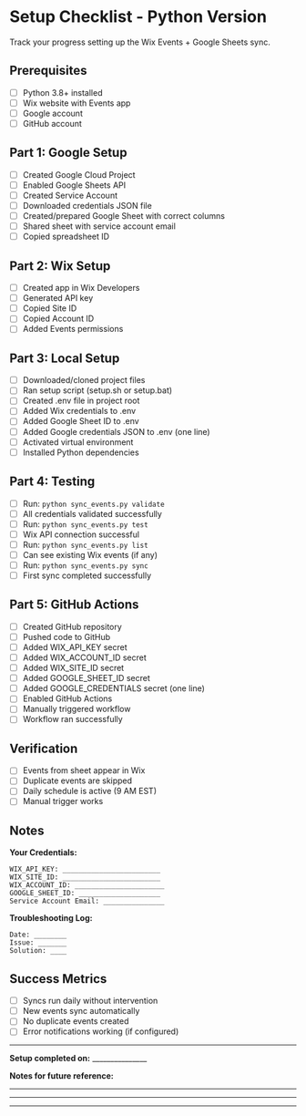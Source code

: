 # Setup Checklist - Python Version

Track your progress setting up the Wix Events + Google Sheets sync.

## Prerequisites

- [ ] Python 3.8+ installed
- [ ] Wix website with Events app
- [ ] Google account
- [ ] GitHub account

## Part 1: Google Setup

- [ ] Created Google Cloud Project
- [ ] Enabled Google Sheets API
- [ ] Created Service Account
- [ ] Downloaded credentials JSON file
- [ ] Created/prepared Google Sheet with correct columns
- [ ] Shared sheet with service account email
- [ ] Copied spreadsheet ID

## Part 2: Wix Setup

- [ ] Created app in Wix Developers
- [ ] Generated API key
- [ ] Copied Site ID
- [ ] Copied Account ID
- [ ] Added Events permissions

## Part 3: Local Setup

- [ ] Downloaded/cloned project files
- [ ] Ran setup script (setup.sh or setup.bat)
- [ ] Created .env file in project root
- [ ] Added Wix credentials to .env
- [ ] Added Google Sheet ID to .env
- [ ] Added Google credentials JSON to .env (one line)
- [ ] Activated virtual environment
- [ ] Installed Python dependencies

## Part 4: Testing

- [ ] Run: `python sync_events.py validate`
- [ ] All credentials validated successfully
- [ ] Run: `python sync_events.py test`
- [ ] Wix API connection successful
- [ ] Run: `python sync_events.py list`
- [ ] Can see existing Wix events (if any)
- [ ] Run: `python sync_events.py sync`
- [ ] First sync completed successfully

## Part 5: GitHub Actions

- [ ] Created GitHub repository
- [ ] Pushed code to GitHub
- [ ] Added WIX_API_KEY secret
- [ ] Added WIX_ACCOUNT_ID secret
- [ ] Added WIX_SITE_ID secret
- [ ] Added GOOGLE_SHEET_ID secret
- [ ] Added GOOGLE_CREDENTIALS secret (one line)
- [ ] Enabled GitHub Actions
- [ ] Manually triggered workflow
- [ ] Workflow ran successfully

## Verification

- [ ] Events from sheet appear in Wix
- [ ] Duplicate events are skipped
- [ ] Daily schedule is active (9 AM EST)
- [ ] Manual trigger works

## Notes

**Your Credentials:**
```
WIX_API_KEY: ________________________
WIX_SITE_ID: ________________________
WIX_ACCOUNT_ID: ______________________
GOOGLE_SHEET_ID: ____________________
Service Account Email: _______________
```

**Troubleshooting Log:**
```
Date: ________
Issue: _______
Solution: ____
```

## Success Metrics

- [ ] Syncs run daily without intervention
- [ ] New events sync automatically
- [ ] No duplicate events created
- [ ] Error notifications working (if configured)

---

**Setup completed on:** _______________

**Notes for future reference:**
_______________________________________
_______________________________________
_______________________________________